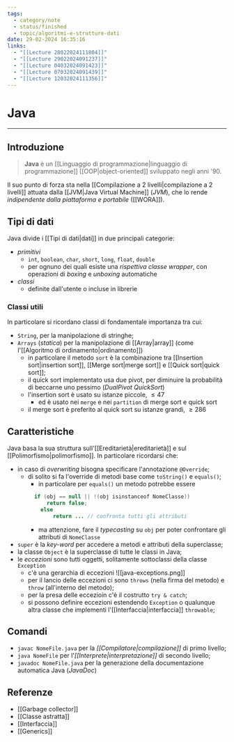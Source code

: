 ```yaml
---
tags:
  - category/note
  - status/finished
  - topic/algoritmi-e-strutture-dati
date: 29-02-2024 16:35:16
links:
  - "[[Lecture 28022024111804]]"
  - "[[Lecture 29022024091237]]"
  - "[[Lecture 04032024091423]]"
  - "[[Lecture 07032024091439]]"
  - "[[Lecture 12032024111356]]"
---
```

# Java
---
## Introduzione
> **Java** è un [[Linguaggio di programmazione|linguaggio di programmazione]] [[OOP|object-oriented]] sviluppato negli anni '90.

Il suo punto di forza sta nella [[Compilazione a 2 livelli|compilazione a 2 livelli]] attuata dalla [[JVM|Java Virtual Machine]] (_JVM_), che lo rende _indipendente dalla piattaforma e portabile_ ([[WORA]]).

## Tipi di dati
Java divide i [[Tipi di dati|dati]] in due principali categorie:
- _primitivi_
	- `int`, `boolean`, `char`, `short`, `long`, `float`, `double`
	- per ognuno dei quali esiste una _rispettiva classe wrapper_, con operazioni di _boxing_ e _unboxing_ automatiche
- _classi_
	- definite dall'utente o incluse in librerie

### Classi utili
In particolare si ricordano classi di fondamentale importanza tra cui:
- `String`, per la manipolazione di stringhe;
- `Arrays` (_statica_) per la manipolazione di [[Array|array]] (come l'[[Algoritmo di ordinamento|ordinamento]])
	- in particolare il metodo `sort` è la combinazione tra [[Insertion sort|insertion sort]], [[Merge sort|merge sort]] e [[Quick sort|quick sort]];
	- il quick sort implementato usa due pivot, per diminuire la probabilità di beccarne uno pessimo (_DualPivot QuickSort_)
	- l'insertion sort è usato su istanze piccole, $\leq 47$
		- ed è usato nei `merge` e nei `partition` di merge sort e quick sort
	- il merge sort è preferito al quick sort su istanze grandi, $\geq 286$

## Caratteristiche
Java basa la sua struttura sull'[[Ereditarietà|ereditarietà]] e sul [[Polimorfismo|polimorfismo]]. In particolare ricordarsi che:
- in caso di _overwriting_ bisogna specificare l'annotazione `@Override`;
	- di solito si fa l'override di metodi base come `toString()` e `equals()`;
		- in particolare per `equals()` un metodo potrebbe essere
		```java
		  if (obj == null || !(obj isinstanceof NomeClasse))
			  return false;
			else
				return ... // confronta tutti gli attributi
		```
		- ma attenzione, fare il _typecasting_ su `obj` per poter confrontare gli attributi di `NomeClasse`
- `super` è la _key-word_ per accedere a metodi e attributi della superclasse;
- la classe `Object` è la superclasse di tutte le classi in Java;
- le _eccezioni_ sono tutti oggetti, solitamente sottoclassi della classe `Exception`
	- c'è una gerarchia di eccezioni ![[java-exceptions.png]]
	- per il lancio delle eccezioni ci sono `throws` (nella firma del metodo) e `throw` (all'interno del metodo);
	- per la presa delle eccezioin c'è il costrutto `try & catch`;
	- si possono definire eccezioni estendendo `Exception` o qualunque altra classe che implementi l'[[Interfaccia|interfaccia]] `throwable`;

## Comandi
- `javac NomeFile.java` per la _[[Compilatore|compilazione]]_ di primo livello;
- `java NomeFile` per l'_[[Interprete|interpretazione]]_ di secondo livello;
- `javadoc NomeFile.java` per la generazione della documentazione automatica Java (_JavaDoc_)

## Referenze
- [[Garbage collector]]
- [[Classe astratta]]
- [[Interfaccia]]
- [[Generics]]